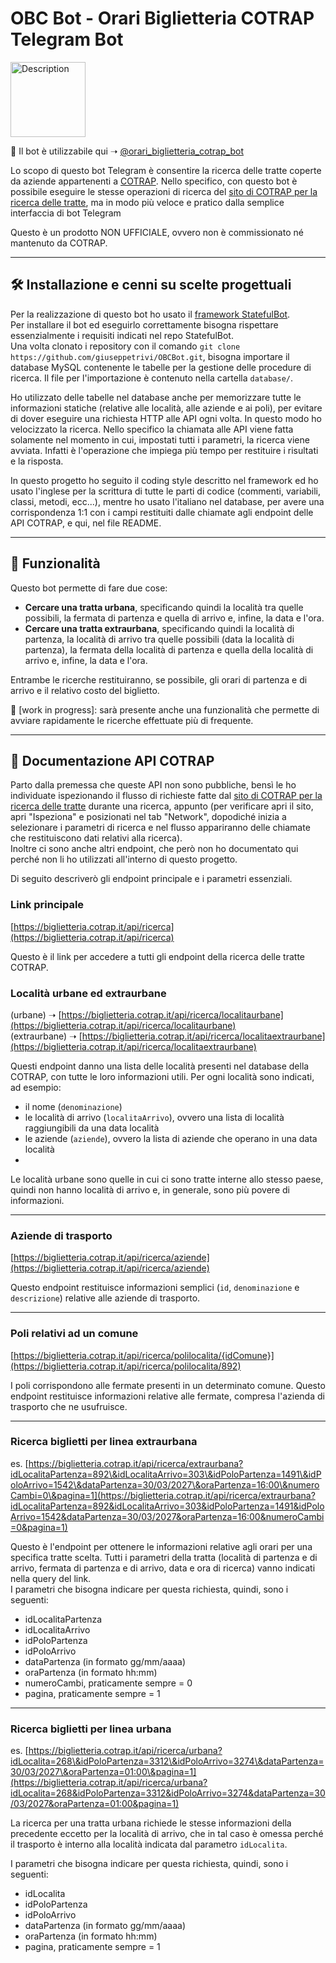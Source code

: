 # OBC Bot - Orari Biglietteria COTRAP Telegram Bot

<img src="https://github.com/user-attachments/assets/40827a66-d55d-453f-af53-232fbb6286e7" alt="Description" width="120" height="120" style="margin-right: 20px;"> </br>

🤖 Il bot è utilizzabile qui ➝ [@orari_biglietteria_cotrap_bot](https://t.me/orari_biglietteria_cotrap_bot)

Lo scopo di questo bot Telegram è consentire la ricerca delle tratte coperte da aziende appartenenti a [COTRAP](https://www.cotrap.it/). Nello specifico, con questo bot è possibile eseguire le stesse operazioni di ricerca del [sito di COTRAP per la ricerca delle tratte](https://biglietteria.cotrap.it/#/ricerca), ma in modo più veloce e pratico dalla semplice interfaccia di bot Telegram </br>

Questo è un prodotto NON UFFICIALE, ovvero non è commissionato né mantenuto da COTRAP.

---
## 🛠️ Installazione e cenni su scelte progettuali
Per la realizzazione di questo bot ho usato il [framework StatefulBot](https://github.com/giuseppetrivi/StatefulBot-framework). </br>
Per installare il bot ed eseguirlo correttamente bisogna rispettare essenzialmente i requisiti indicati nel repo StatefulBot. </br>
Una volta clonato i repository con il comando `git clone https://github.com/giuseppetrivi/OBCBot.git`, bisogna importare il database MySQL contenente le tabelle per la gestione delle procedure di ricerca. Il file per l'importazione è contenuto nella cartella `database/`.

Ho utilizzato delle tabelle nel database anche per memorizzare tutte le informazioni statiche (relative alle località, alle aziende e ai poli), per evitare di dover eseguire una richiesta HTTP alle API ogni volta. In questo modo ho velocizzato la ricerca. Nello specifico la chiamata alle API viene fatta solamente nel momento in cui, impostati tutti i parametri, la ricerca viene avviata. Infatti è l'operazione che impiega più tempo per restituire i risultati e la risposta. </br>

In questo progetto ho seguito il coding style descritto nel framework ed ho usato l'inglese per la scrittura di tutte le parti di codice (commenti, variabili, classi, metodi, ecc...), mentre ho usato l'italiano nel database, per avere una corrispondenza 1:1 con i campi restituiti dalle chiamate agli endpoint delle API COTRAP, e qui, nel file README.

---
## 📲 Funzionalità
Questo bot permette di fare due cose: 
- **Cercare una tratta urbana**, specificando quindi la località tra quelle possibili, la fermata di partenza e quella di arrivo e, infine, la data e l'ora.
- **Cercare una tratta extraurbana**, specificando quindi la località di partenza, la località di arrivo tra quelle possibili (data la località di partenza), la fermata della località di partenza e quella della località di arrivo e, infine, la data e l'ora.

Entrambe le ricerche restituiranno, se possibile, gli orari di partenza e di arrivo e il relativo costo del biglietto.

🚧 \[work in progress]: sarà presente anche una funzionalità che permette di avviare rapidamente le ricerche effettuate più di frequente.

---
## 📝 Documentazione API COTRAP
Parto dalla premessa che queste API non sono pubbliche, bensì le ho individuate ispezionando il flusso di richieste fatte dal [sito di COTRAP per la ricerca delle tratte](https://biglietteria.cotrap.it/#/ricerca) durante una ricerca, appunto (per verificare apri il sito, apri "Ispeziona" e posizionati nel tab "Network", dopodiché inizia a selezionare i parametri di ricerca e nel flusso appariranno delle chiamate che restituiscono dati relativi alla ricerca). </br>
Inoltre ci sono anche altri endpoint, che però non ho documentato qui perché non li ho utilizzati all'interno di questo progetto.

Di seguito descriverò gli endpoint principale e i parametri essenziali.

### Link principale

[https://biglietteria.cotrap.it/api/ricerca](https://biglietteria.cotrap.it/api/ricerca)

Questo è il link per accedere a tutti gli endpoint della ricerca delle tratte COTRAP.

### Località urbane ed extraurbane

(urbane) ➝ [https://biglietteria.cotrap.it/api/ricerca/localitaurbane](https://biglietteria.cotrap.it/api/ricerca/localitaurbane)  
(extraurbane) ➝ [https://biglietteria.cotrap.it/api/ricerca/localitaextraurbane](https://biglietteria.cotrap.it/api/ricerca/localitaextraurbane)

Questi endpoint danno una lista delle località presenti nel database della COTRAP, con tutte le loro informazioni utili. Per ogni località sono indicati, ad esempio:
- il nome (`denominazione`)
- le località di arrivo (`localitaArrivo`), ovvero una lista di località raggiungibili da una data località
- le aziende (`aziende`), ovvero la lista di aziende che operano in una data località
- 
Le località urbane sono quelle in cui ci sono tratte interne allo stesso paese, quindi non hanno località di arrivo e, in generale, sono più povere di informazioni.

---
### Aziende di trasporto

[https://biglietteria.cotrap.it/api/ricerca/aziende](https://biglietteria.cotrap.it/api/ricerca/aziende)

Questo endpoint restituisce informazioni semplici (`id`, `denominazione` e `descrizione`) relative alle aziende di trasporto.

---
### Poli relativi ad un comune

[https://biglietteria.cotrap.it/api/ricerca/polilocalita/{idComune}](https://biglietteria.cotrap.it/api/ricerca/polilocalita/892)

I poli corrispondono alle fermate presenti in un determinato comune. Questo endpoint restituisce informazioni relative alle fermate, compresa l'azienda di trasporto che ne usufruisce.

---
### Ricerca biglietti per linea extraurbana

es. [https://biglietteria.cotrap.it/api/ricerca/extraurbana?idLocalitaPartenza=892\&idLocalitaArrivo=303\&idPoloPartenza=1491\&idPoloArrivo=1542\&dataPartenza=30/03/2027\&oraPartenza=16:00\&numeroCambi=0\&pagina=1](https://biglietteria.cotrap.it/api/ricerca/extraurbana?idLocalitaPartenza=892&idLocalitaArrivo=303&idPoloPartenza=1491&idPoloArrivo=1542&dataPartenza=30/03/2027&oraPartenza=16:00&numeroCambi=0&pagina=1)

Questo è l'endpoint per ottenere le informazioni relative agli orari per una specifica tratte scelta. Tutti i parametri della tratta (località di partenza e di arrivo, fermata di partenza e di arrivo, data e ora di ricerca) vanno indicati nella query del link. </br>
I parametri che bisogna indicare per questa richiesta, quindi, sono i seguenti:
- idLocalitaPartenza 
- idLocalitaArrivo 
- idPoloPartenza 
- idPoloArrivo 
- dataPartenza (in formato gg/mm/aaaa)
- oraPartenza (in formato hh:mm)
- numeroCambi, praticamente sempre = 0
- pagina, praticamente sempre = 1

---
### Ricerca biglietti per linea urbana

es. [https://biglietteria.cotrap.it/api/ricerca/urbana?idLocalita=268\&idPoloPartenza=3312\&idPoloArrivo=3274\&dataPartenza=30/03/2027\&oraPartenza=01:00\&pagina=1](https://biglietteria.cotrap.it/api/ricerca/urbana?idLocalita=268&idPoloPartenza=3312&idPoloArrivo=3274&dataPartenza=30/03/2027&oraPartenza=01:00&pagina=1)

La ricerca per una tratta urbana richiede le stesse informazioni della precedente eccetto per la località di arrivo, che in tal caso è omessa perché il trasporto è interno alla località indicata dal parametro `idLocalita`.

I parametri che bisogna indicare per questa richiesta, quindi, sono i seguenti:
- idLocalita
- idPoloPartenza
- idPoloArrivo
- dataPartenza (in formato gg/mm/aaaa)
- oraPartenza (in formato hh:mm)
- pagina, praticamente sempre = 1

